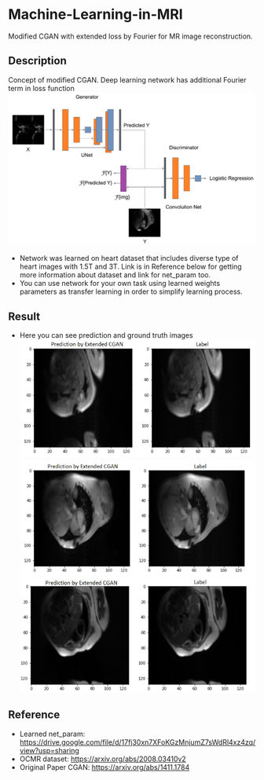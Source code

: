 # Machine-Learning-in-MRI
Modified CGAN with extended loss by Fourier for MR image reconstruction.

## Description
Concept of modified CGAN. Deep learning network has additional Fourier term in loss function
![alt text](https://github.com/visualIgorec/Machine-Learning-in-MRI/blob/main/picture/CGAN_scheme.png)

- Network was learned on heart dataset that includes diverse type of heart images with 1.5T and 3T. Link is in Reference below for getting more information about dataset and link for net_param too.
- You can use network for your own task using learned weights parameters as transfer learning in order to simplify learning process.

## Result
- Here you can see prediction and ground truth images
![alt text](https://github.com/visualIgorec/Machine-Learning-in-MRI/blob/main/picture/Снимок.PNG)
![alt text](https://github.com/visualIgorec/Machine-Learning-in-MRI/blob/main/picture/Снимок1.PNG)
![alt text](https://github.com/visualIgorec/Machine-Learning-in-MRI/blob/main/picture/Снимок2.PNG)

## Reference
- Learned net_param: https://drive.google.com/file/d/17fj30xn7XFoKGzMnjumZ7sWdRl4xz4zq/view?usp=sharing
- OCMR dataset: https://arxiv.org/abs/2008.03410v2
- Original Paper CGAN: https://arxiv.org/abs/1411.1784
